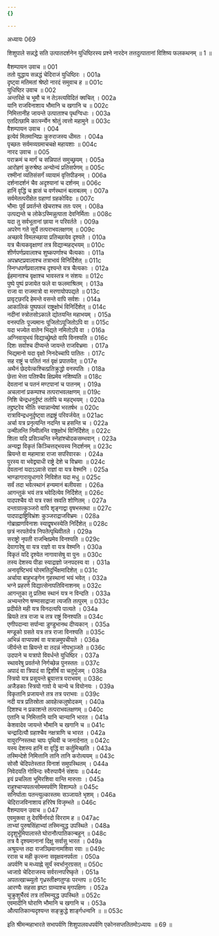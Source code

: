 ```yaml
---
{}

---
```



अध्यायः 069

शिशुपाले सन्नद्धे सति उत्पातदर्शनेन युधिष्ठिरस्य प्रश्ने नारदेन तत्तदुत्पातानां विशिष्य फलकथनम् ॥ 1 ॥

वैशम्पायन उवाच ॥	001  
ततो युद्धाय सन्नद्धं चेदिराजं युधिष्ठिरः ।	001a  
दृष्ट्वा मतिमतां श्रेष्ठो नारदं समुवाच ह ॥	001c  
युधिष्ठिर उवाच ॥	002  
अन्तरिक्षे च भूमौ च न तेऽस्त्यविदितं क्वचित् ।	002a  
यानि राजविनाशाय भौमानि च खगानि च ॥	002c  
निमित्तानीह जायन्ते उत्पाताश्च पृथग्विधाः ।	003a  
एतदित्छामि कार्त्स्न्येन श्रोतुं त्वत्तो महामुने ॥	003c  
वैशम्पायन उवाच ।	004  
इत्येवं मितमान्विप्रः कुरुराजस्य धीमतः ।	004a  
पृच्छतः सर्वमव्यग्रमाचचक्षे महायशाः ॥	004c  
नारद उवाच ॥	005  
पराक्रमं च मार्गं च सन्निपातं समुच्छ्रयम् ।	005a  
आरोहणं कुरुश्रेष्ठ अन्योन्यं प्रतिसर्पणम् ॥	005c  
रश्मीनां व्यतिसंसर्गं व्यायामं वृत्तिपीडनम् ।	006a  
दर्शनादर्शनं चैव अदृश्यानां च दर्शनम् ॥	006c  
हानिं वृद्धिं च ह्रासं च वर्णस्थानं बलाबलम् ।	007a  
सर्वमेतत्परीक्षेत ग्रहाणां ग्रहकोविदः ॥	007c  
भौमाः पूर्वं प्रवर्तन्ते खेचराश्च ततः परम् ।	008a  
उत्पद्यन्ते च लोकेऽस्मिन्नुत्पाता देवनिर्मिताः ॥	008c  
यदा तु सर्वभूतानां छाया न परिवर्तते ।	009a  
अपरेण गते सूर्ये तत्पराभवलक्षणम् ॥	009c  
अच्छाये विमलच्छाया प्रतिच्छायेव दृश्यते ।	010a  
यत्र चैत्यकवृक्षाणां तत्र विद्यान्महद्भयम् ॥	010c  
शीर्णपर्णप्रवालाश्च शुष्कपर्णाश्च चैत्यकाः ।	011a  
अपभ्रष्टप्रवालाश्च तत्राभावं विनिर्दिशेत् ॥	011c  
स्निग्धपर्णप्रवालाश्च दृश्यन्ते यत्र चैत्यकाः ।	012a  
ईहमानाश्च वृक्षाश्च भावस्तत्र न संशयः ॥	012c  
पुष्पे पुष्पं प्रजायेत फले वा फलमाश्रितम् ।	013a  
राजा वा राजमात्रो वा मरणायोपपद्यते ॥	013c  
प्रावृट्छरदि हेमन्ते वसन्ते वापि सर्वशः ।	014a  
आकालिकं पुष्पफलं राष्ट्रक्षोभं विनिर्दिशेत् ॥	014c  
नदीनां स्त्रोतसोऽकाले द्योतयन्ति महाभयम् ।	015a  
वनस्पतिः पूज्यमानः पूजितोऽपूजितोऽपि वा ॥	015c  
यदा भज्येत वातेन भिद्यते नमितोऽपि वा ।	016a  
अग्निवायुभयं विद्याच्छ्रेष्ठो वापि विनश्यति ॥	016c  
दिशः सर्वाश्च दीप्यन्ते जायन्ते राजविभ्रमाः ।	017a  
भिद्यमानो यदा वृक्षो निनदेच्चापि पातितः ।	017c  
सह राष्ट्रं च पतितं नतं वृक्षं प्रपातयेत् ॥	017e  
अथैनं छेदयेत्कश्चित्प्रतिक्रुद्धो वनस्पतिः ।	018a  
छेत्ता भेत्ता पतिश्चैव क्षिप्रमेव नशिष्यति ॥	018c  
देवतानां च पतनं मण्टपानां च पातनम् ।	019a  
अचलानां प्रकम्पश्च तत्पराभवलक्षणम् ॥	019c  
निशि चेन्द्रधनुर्दृष्टं ततोपि च महद्भयम् ।	020a  
तद्द्रष्टरेव भीतिः स्यान्नान्येषां भरतर्षभ ॥	020c  
रात्राविन्द्रधनुर्दृष्ट्वा तद्राष्ट्रं परिवर्जयेत् ॥	021ac  
अर्चा यत्र प्रनृत्यन्ति नदन्ति च हसन्ति च ।	022a  
उन्मीलन्ति निमीलन्ति राष्ट्रक्षोभं विनिर्दिशेत् ॥	022c  
शिला यदि प्रसिञ्चन्ति स्नेहांश्चोदकसम्भवान् ।	023a  
अन्यद्वा विकृतं किञ्चित्तद्भयस्य निदर्शनम् ॥	023c  
म्रियन्ते वा महामात्रा राजा सपरिवारकः ।	024a  
पुरस्य वा भवेद्व्याधी राष्ट्रे देशे च विभ्रमाः ॥	024c  
देवतानां यदाऽऽवासे राज्ञां वा यत्र वेश्मनि ।	025a  
भाण्डागारायुधागारे निविशेत यदा मधु ॥	025c  
सर्वं तदा भवेत्स्थानं हन्यमानं बलीयसा ।	026a  
आगन्तुकं भयं तत्र भवेदित्येव निर्दिशेत् ॥	026c  
पादपश्चैव यो यत्र रक्तं स्रवति शोणितम् ।	027a  
दन्ताग्रात्कुञ्जरो वापि शृङ्गाद्वा वृषभस्तथा ॥	027c  
पादपाद्राष्ट्रिविभ्रंशः कुञ्जराद्राजविभ्रमः ।	028a  
गोब्राह्मणविनाशः स्याद्वृषभस्येति निर्दिशेत् ॥	028c  
छत्रं नरपतेर्यत्र निपतेत्पृथिवीतले ।	029a  
सराष्ट्रो नृपती राजन्क्षिप्रमेव विनश्यति ॥	029c  
देवागारेषु वा यत्र राज्ञो वा यत्र वेश्मनि ।	030a  
विकृतं यदि दृश्येत नागावासेषु वा पुनः ॥	030c  
तस्य देशस्य पीडा स्याद्राज्ञो जनपदस्य वा ।	031a  
अनावृष्टिभयं घोरमतिदुर्भिक्षमादिशेत् ॥	031c  
अर्चाया बाहुभङ्गेन गृहस्थानां भयं भवेत् ।	032a  
भग्ने प्रहरणे विद्यात्सेनापतिविनाशनम् ॥	032c  
आगन्तुका तु प्रतिमा स्थानं यत्र न विन्दति ।	033a  
अभ्यन्तरेण षण्मासाद्राजा त्यजति तत्पुरम् ॥	033c  
प्रदीर्यते मही यत्र विनदत्यपि पात्यते ।	034a  
म्रियते तत्र राजा च तत्र राष्ट्रं विनश्यति ॥	034c  
एणीपदान्वा सर्पान्वा डुण्डुभानथ दीप्यकान् ।	035a  
मण्डूको ग्रसते यत्र तत्र राजा विनश्यति ॥	035c  
अभिन्नं वाप्यपक्वं वा यत्रान्नमुपचीयते ।	036a  
जीर्यन्ते वा म्रियन्ते वा तदन्नं नोपभुञ्जते ॥	036c  
उदपाने च यत्रापो विवर्धन्ते युधिष्ठिर ।	037a  
स्थावरेषु प्रवर्तन्ते निर्गच्छेन्न पुनस्ततः ॥	037c  
अपादं वा त्रिपादं वा द्विशीर्षं वा चतुर्भुजम् ।	038a  
स्त्रियो यत्र प्रसूयन्ते ब्रूयात्तत्र पराभवम् ॥	038c  
अजैडकाः स्त्रियो गावो ये चान्ये च वियोनयः ।	039a  
विकृतानि प्रजायन्ते तत्र तत्र पराभवः ॥	039c  
नदी यत्र प्रतिस्रोता आवहेत्कलुषोदकम् ।	040a  
दिशश्च न प्रकाशन्ते तत्पराभवलक्षणम् ॥	040c  
एतानि च निमित्तानि यानि चान्यानि भारत ।	041a  
केशवादेव जायन्ते भौमानि च खगानि च ॥	041c  
चन्द्रादित्यौ ग्रहाश्चैव नक्षत्राणि च भारत ।	042a  
वायुरग्निस्तथा चापः पृथिवी च जनार्दनात् ॥	042c  
यस्य देशस्य हानिं वा वृद्धिं वा कर्तुमिच्छति ।	043a  
तस्मिन्देशे निमित्तानि तानि तानि करोत्ययम् ॥	043c  
सोसौ चेदिपतेस्तात विनाशं समुपस्थितम् ।	044a  
निवेदयति गोविन्दः स्वैरुपायैर्न संशयः ॥	044c  
इयं प्रचलिता भूमिरशिवा वान्ति मारुताः ।	045a  
राहुश्चाप्यपतत्सोममपर्वणि विशाम्पते ॥	045c  
सनिर्घाताः पतन्त्युल्कास्तमः सञ्जायते भृशम् ।	046a  
चेदिराजविनाशाय हरिरेष विजृम्भते ॥	046c  
वैशम्पायन उवाच ॥	047  
एवमुक्त्वा तु देवर्षिर्नारदो विरराम ह ॥	047ac  
ताभ्यां पुरुषसिंहाभ्यां तस्मिन्युद्ध उपस्थिते ।	048a  
ददृशुर्भूमिपालास्ते घोरानौत्पातिकान्बहून् ॥	048c  
तत्र वै दृश्यमानानां दिक्षु सर्वासु भारत ।	049a  
अश्रूयन्त तदा राजञ्छिवानामशिवा रवाः ॥	049c  
ररास च मही कृत्स्ना सवृक्षवनपर्वता ।	050a  
अपर्वणि च मध्याह्ने सूर्यं स्वर्भानुरग्रसत् ॥	050c  
ध्वजाग्रे चेदिराजस्य सर्वरत्नपरिष्कृते ।	051a  
अपतत्खाच्च्युतो गृध्रस्तीक्ष्णतुण्डः परन्तप ॥	051c  
आरण्यैः सहसा हृष्टा ग्राम्याश्च मृगपक्षिणः ।	052a  
चुक्रुशुर्भैरवं तत्र तस्मिन्युद्ध उपस्थिते ॥	052c  
एवमादीनि घोराणि भौमानि च खगानि च ।	053a  
औत्पातिकान्यदृश्यन्त सङ्क्रुद्धे शार्ङ्गधन्वनि ॥ ॥	053c  

इति श्रीमन्महाभारते सभापर्वणि शिशुपालवधपर्वणि एकोनसप्ततितमोऽध्यायः ॥ 69 ॥